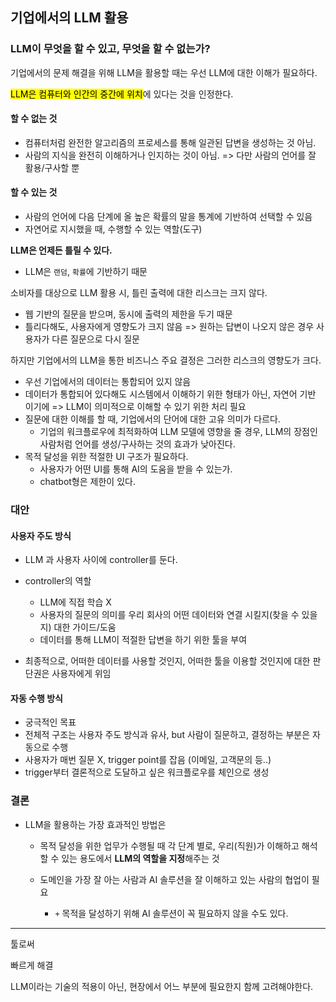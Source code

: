 ## 기업에서의 LLM 활용

### LLM이 무엇을 할 수 있고, 무엇을 할 수 없는가?

기업에서의 문제 해결을 위해 LLM을 활용할 때는 우선 LLM에 대한 이해가 필요하다.

<mark>LLM은 컴퓨터와 인간의 중간에 위치</mark>에 있다는 것을 인정한다.

#### 할 수 없는 것

- 컴퓨터처럼 완전한 알고리즘의 프로세스를 통해 일관된 답변을 생성하는 것 아님.
- 사람의 지식을 완전히 이해하거나 인지하는 것이 아님. => 다만 사람의 언어를 잘 활용/구사할 뿐

#### 할 수 있는 것

- 사람의 언어에 다음 단계에 올 높은 확률의 말을 통계에 기반하여 선택할 수 있음
- 자연어로 지시했을 때, 수행할 수 있는 역할(도구)



**LLM은 언제든 틀릴 수 있다.** 

- LLM은 `랜덤`, `확률`에 기반하기 때문

소비자를 대상으로 LLM 활용 시, 틀린 출력에 대한 리스크는 크지 않다.

- 웹 기반의 질문을 받으며, 동시에 출력의 제한을 두기 때문
- 틀리다해도, 사용자에게 영향도가 크지 않음 => 원하는 답변이 나오지 않은 경우 사용자가 다른 질문으로 다시 질문

하지만 기업에서의 LLM을 통한 비즈니스 주요 결정은 그러한 리스크의 영향도가 크다.

- 우선 기업에서의 데이터는 통합되어 있지 않음
- 데이터가 통합되어 있다해도 시스템에서 이해하기 위한 형태가 아닌, 자연어 기반 이기에 => LLM이 의미적으로 이해할 수 있기 위한 처리 필요
- 질문에 대한 이해를 할 때, 기업에서의 단어에 대한 고유 의미가 다르다.
  - 기업의 워크플로우에 최적화하여 LLM 모델에 영향을 줄 경우, LLM의 장점인 사람처럼 언어를 생성/구사하는 것의 효과가 낮아진다.
- 목적 달성을 위한 적절한 UI 구조가 필요하다.
  - 사용자가 어떤 UI를 통해 AI의 도움을 받을 수 있는가.
  - chatbot형은 제한이 있다.



### 대안

#### 사용자 주도 방식

- LLM 과 사용자 사이에 controller를 둔다.

- controller의 역할
  - LLM에 직접 학습 X
  - 사용자의 질문의 의미를 우리 회사의 어떤 데이터와 연결 시킬지(찾을 수 있을지) 대한 가이드/도움
  - 데이터를 통해 LLM이 적절한 답변을 하기 위한 툴을 부여
- 최종적으로, 어떠한 데이터를 사용할 것인지, 어떠한 툴을 이용할 것인지에 대한 판단권은 사용자에게 위임



#### 자동 수행 방식

- 궁극적인 목표
- 전체적 구조는 사용자 주도 방식과 유사, but 사람이 질문하고, 결정하는 부분은 자동으로 수행
- 사용자가 매번 질문 X, trigger point를 잡음 (이메일, 고객문의 등..)
- trigger부터 결론적으로 도달하고 싶은 워크플로우를 체인으로 생성





### 결론

- LLM을 활용하는 가장 효과적인 방법은

  - 목적 달성을 위한 업무가 수행될 때 각 단계 별로, 우리(직원)가 이해하고 해석할 수 있는 용도에서 **LLM의 역할을 지정**해주는 것

  - 도메인을 가장 잘 아는 사람과 AI 솔루션을 잘 이해하고 있는 사람의 협업이 필요
    - `+` 목적을 달성하기 위해 AI 솔루션이 꼭 필요하지 않을 수도 있다.



---



툴로써

빠르게 해결

LLM이라는 기술의 적용이 아닌, 현장에서 어느 부분에 필요한지 함께 고려해야한다. 